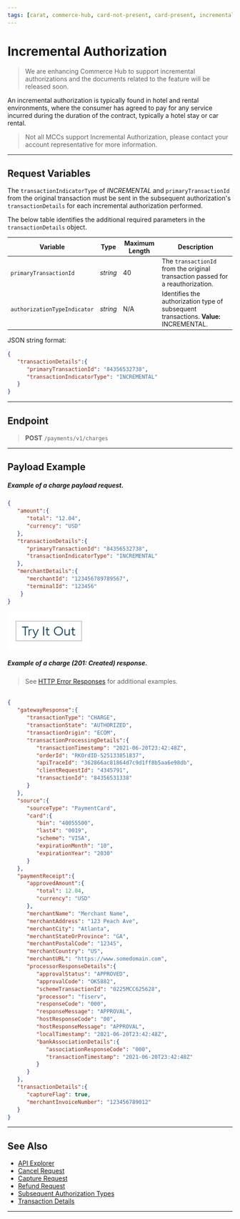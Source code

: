 ```yaml
---
tags: [carat, commerce-hub, card-not-present, card-present, incremental-auth, incremental, authorization]
---
```


# Incremental Authorization

<!-- theme: danger -->
> We are enhancing Commerce Hub to support incremental authorizations and the documents related to the feature will be released soon.

An incremental authorization is typically found in hotel and rental environments, where the consumer has agreed to pay for any service incurred during the duration of the contract, typically a hotel stay or car rental. 

<!-- theme: warning -->
> Not all MCCs support Incremental Authorization, please contact your account representative for more information.

---

## Request Variables

The `transactionIndicatorType` of *INCREMENTAL* and `primaryTransactionId` from the original transaction must be sent in the subsequent authorization's `transactionDetails` for each incremental authorization performed.

<!--
type: tab
titles: transactionDetails, JSON Example
-->

The below table identifies the additional required parameters in the `transactionDetails` object.

| Variable | Type| Maximum Length | Description |
|---------|----------|----------------|---------|
| `primaryTransactionId` | *string* | 40 | The `transactionId` from the original transaction passed for a reauthorization.|
| `authorizationTypeIndicator` | *string* | N/A | Identifies the authorization type of subsequent transactions. **Value:** INCREMENTAL.|

<!--
type: tab
-->

JSON string format:

```json
{
   "transactionDetails":{
      "primaryTransactionId": "84356532738",
      "transactionIndicatorType": "INCREMENTAL"
   }
}
```

<!-- type: tab-end -->

---

## Endpoint
<!-- theme: success -->
>**POST** `/payments/v1/charges`

---

## Payload Example

<!--
type: tab
titles: Request, Response
-->

##### Example of a charge payload request.

```json
{
   "amount":{
      "total": "12.04",
      "currency": "USD"
   },
   "transactionDetails":{
      "primaryTransactionId": "84356532738",
      "transactionIndicatorType": "INCREMENTAL"
   },
   "merchantDetails":{
      "merchantId": "123456789789567",
      "terminalId": "123456"
    }
}
```

[![Try it out](../../../../assets/images/button.png)](../api/?type=post&path=/payments/v1/charges)

<!--
type: tab
-->

##### Example of a charge (201: Created) response.

<!-- theme: info -->
> See [HTTP Error Responses](?path=docs/Resources/Guides/Response-Codes/HTTP.md) for additional examples.

```json

{
   "gatewayResponse":{
      "transactionType": "CHARGE",
      "transactionState": "AUTHORIZED",
      "transactionOrigin": "ECOM",
      "transactionProcessingDetails":{
         "transactionTimestamp": "2021-06-20T23:42:48Z",
         "orderId": "RKOrdID-525133851837",
         "apiTraceId": "362866ac81864d7c9d1ff8b5aa6e98db",
         "clientRequestId": "4345791",
         "transactionId": "84356531338"
      }
   },
   "source":{
      "sourceType": "PaymentCard",
      "card":{
         "bin": "40055500",
         "last4": "0019",
         "scheme": "VISA",
         "expirationMonth": "10",
         "expirationYear": "2030"
      }
   },
   "paymentReceipt":{
      "approvedAmount":{
         "total": 12.04,
         "currency": "USD"
      },
      "merchantName": "Merchant Name",
      "merchantAddress": "123 Peach Ave",
      "merchantCity": "Atlanta",
      "merchantStateOrProvince": "GA",
      "merchantPostalCode": "12345",
      "merchantCountry": "US",
      "merchantURL": "https://www.somedomain.com",
      "processorResponseDetails":{
         "approvalStatus": "APPROVED",
         "approvalCode": "OK5882",
         "schemeTransactionId": "0225MCC625628",
         "processor": "fiserv",
         "responseCode": "000",
         "responseMessage": "APPROVAL",
         "hostResponseCode": "00",
         "hostResponseMessage": "APPROVAL",
         "localTimestamp": "2021-06-20T23:42:48Z",
         "bankAssociationDetails":{
            "associationResponseCode": "000",
            "transactionTimestamp": "2021-06-20T23:42:48Z"
         }
      }
   },
   "transactionDetails":{
      "captureFlag": true,
      "merchantInvoiceNumber": "123456789012"
   }
}
```

<!-- type: tab-end -->

---

## See Also
- [API Explorer](../api/?type=post&path=/payments/v1/charges)
- [Cancel Request](?path=docs/Resources/API-Documents/Payments/Cancel.md)
- [Capture Request](?path=docs/Resources/API-Documents/Payments/Capture.md)
- [Refund Request](?path=docs/Resources/API-Documents/Payments/Refund.md)
- [Subsequent Authorization Types](?path=docs/Resources/Guides/Authorizations/Authorization-Types.md)
- [Transaction Details](?path=docs/Resources/Master-Data/Transaction-Details.md)

---
